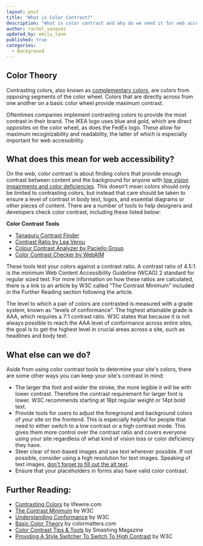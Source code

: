```yaml
---
layout: post
title: "What is Color Contrast?"
description: "What is color contrast and why do we need it for web accessibility?"
author: rachel_vasquez
updated_by: emily_lane
published: true
categories:
  - Background
---
```


## Color Theory

Contrasting colors, also known as [complementary colors](https://en.wikipedia.org/wiki/Complementary_colors), are colors from opposing segments of the color wheel. Colors that are directly across from one another on a basic color wheel provide maximum contrast.  

Oftentimes companies implement contrasting colors to provide the most contrast in their brand. The IKEA logo uses blue and gold, which are direct opposites on the color wheel, as does the FedEx logo. These allow for maximum recognizability and readability, the latter of which is especially important for web accessibility.

## What does this mean for web accessibility?

On the web, color contrast is about finding colors that provide enough contrast between content and the background for anyone with [low vision impairments and color deficiencies](https://a11yproject.com/posts/understanding-visual-impairment/). This doesn't mean colors should only be limited to contrasting colors, but instead that care should be taken to ensure a level of contrast in body text, logos, and essential diagrams or other pieces of content. There are a number of tools to help designers and developers check color contrast, including these listed below:

**Color Contrast Tools**

- [Tanaguru Contrast Finder](http://contrast-finder.tanaguru.com/)
- [Contrast Ratio by Lea Verou](http://leaverou.github.io/contrast-ratio/)
- [Colour Contrast Analyzer by Paciello Group](https://developer.paciellogroup.com/resources/contrastanalyser/)
- [Color Contrast Checker by WebAIM](https://webaim.org/resources/contrastchecker/)

These tools test your colors against a contrast ratio. A contrast ratio of 4.5:1 is the minimum Web Content Accessibility Guideline (WCAG) 2 standard for regular sized text. For more information on how these ratios are calculated, there is a link to an article by W3C called "The Contrast Minimum" included in the Further Reading section following the article.

The level to which a pair of colors are contrasted is measured with a grade system, known as "levels of conformance". The highest attainable grade is AAA, which requires a 7:1 contrast ratio. W3C states that because it is not always possible to reach the AAA level of conformance across entire sites, the goal is to get the highest level in crucial areas across a site, such as headlines and body text.

## What else can we do?

Aside from using color contrast tools to determine your site's colors, there are some other ways you can keep your site's contrast in mind:

- The larger the font and wider the stroke, the more legible it will be with lower contrast. Therefore the contrast requirement for larger font is lower. W3C recommends starting at 18pt regular weight or 14pt bold text.
- Provide tools for users to adjust the foreground and background colors of your site on the frontend. This is especially helpful for people that need to either switch to a low contrast or a high contrast mode. This gives them more control over the contrast ratio and covers everyone using your site regardless of what kind of vision loss or color deficiency they have.
- Steer clear of text-based images and use text wherever possible. If not possible, consider using a high resolution for text images. Speaking of text images, [don't forget to fill out the alt text](https://a11yproject.com/posts/alt-text/).
- Ensure that your placeholders in forms also have valid color contrast.

## Further Reading:

- [Contrasting Colors](https://www.lifewire.com/contrasting-colors-in-design-1078274) by lifewire.com
- [The Contrast Minimum](https://www.w3.org/TR/UNDERSTANDING-WCAG20/visual-audio-contrast-contrast.html) by W3C
- [Understanding Conformance](https://www.w3.org/TR/UNDERSTANDING-WCAG20/conformance.html#uc-levels-head) by W3C
- [Basic Color Theory](https://www.colormatters.com/color-and-design/basic-color-theory) by colormatters.com
- [Color Contrast Tips & Tools](https://www.smashingmagazine.com/2014/10/color-contrast-tips-and-tools-for-accessibility/) by Smashing Magazine
- [Providing A Style Switcher To Switch To High Contrast](https://www.w3.org/TR/2015/NOTE-WCAG20-TECHS-20150226/SL13) by W3C
